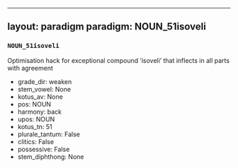 
---
layout: paradigm
paradigm: NOUN_51isoveli
---
### ` NOUN_51isoveli `

Optimisation hack for exceptional compound ’isoveli’ that inflects in all parts with agreement
* grade_dir: weaken
* stem_vowel: None
* kotus_av: None
* pos: NOUN
* harmony: back
* upos: NOUN
* kotus_tn: 51
* plurale_tantum: False
* clitics: False
* possessive: False
* stem_diphthong: None
